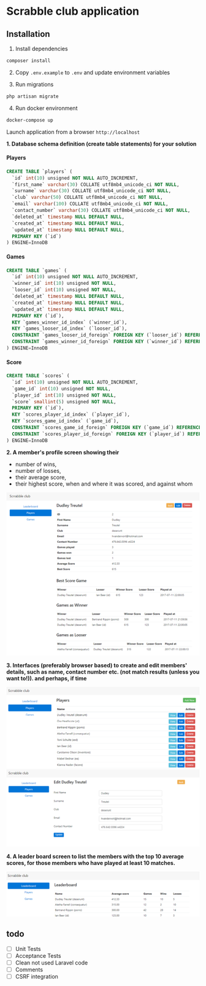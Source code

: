 # Scrabble club application

## Installation

1. Install dependencies

```bash
composer install
```

2. Copy `.env.example` to `.env` and update environment variables

3. Run migrations

```bash
php artisan migrate
```

4. Run docker environment

```bash
docker-compose up
```

Launch application from a browser `http://localhost`

**1. Database schema definition (create table statements) for your solution**

#### Players

```SQL
CREATE TABLE `players` (
  `id` int(10) unsigned NOT NULL AUTO_INCREMENT,
  `first_name` varchar(30) COLLATE utf8mb4_unicode_ci NOT NULL,
  `surname` varchar(30) COLLATE utf8mb4_unicode_ci NOT NULL,
  `club` varchar(50) COLLATE utf8mb4_unicode_ci NOT NULL,
  `email` varchar(100) COLLATE utf8mb4_unicode_ci NOT NULL,
  `contact_number` varchar(30) COLLATE utf8mb4_unicode_ci NOT NULL,
  `deleted_at` timestamp NULL DEFAULT NULL,
  `created_at` timestamp NULL DEFAULT NULL,
  `updated_at` timestamp NULL DEFAULT NULL,
  PRIMARY KEY (`id`)
) ENGINE=InnoDB
```

#### Games

```SQL
CREATE TABLE `games` (
  `id` int(10) unsigned NOT NULL AUTO_INCREMENT,
  `winner_id` int(10) unsigned NOT NULL,
  `looser_id` int(10) unsigned NOT NULL,
  `deleted_at` timestamp NULL DEFAULT NULL,
  `created_at` timestamp NULL DEFAULT NULL,
  `updated_at` timestamp NULL DEFAULT NULL,
  PRIMARY KEY (`id`),
  KEY `games_winner_id_index` (`winner_id`),
  KEY `games_looser_id_index` (`looser_id`),
  CONSTRAINT `games_looser_id_foreign` FOREIGN KEY (`looser_id`) REFERENCES `players` (`id`) ON DELETE CASCADE,
  CONSTRAINT `games_winner_id_foreign` FOREIGN KEY (`winner_id`) REFERENCES `players` (`id`) ON DELETE CASCADE
) ENGINE=InnoDB 
```

#### Score

```SQL
CREATE TABLE `scores` (
  `id` int(10) unsigned NOT NULL AUTO_INCREMENT,
  `game_id` int(10) unsigned NOT NULL,
  `player_id` int(10) unsigned NOT NULL,
  `score` smallint(5) unsigned NOT NULL,
  PRIMARY KEY (`id`),
  KEY `scores_player_id_index` (`player_id`),
  KEY `scores_game_id_index` (`game_id`),
  CONSTRAINT `scores_game_id_foreign` FOREIGN KEY (`game_id`) REFERENCES `games` (`id`) ON DELETE CASCADE,
  CONSTRAINT `scores_player_id_foreign` FOREIGN KEY (`player_id`) REFERENCES `players` (`id`) ON DELETE CASCADE
) ENGINE=InnoDB 
```

**2. A member's profile screen showing their**

* number of wins,
* number of losses,
* their average score,
* their highest score, when and where it was scored, and against whom

![2](/resources/2.png?raw=true)

**3. Interfaces (preferably browser based) to create and edit members' details, such as name,
contact number etc. (not match results (unless you want to!)).
and perhaps, if time**

![1](/resources/1.png?raw=true)
![4](/resources/4.png?raw=true)

**4. A leader board screen to list the members with the top 10 average scores, for those members
who have played at least 10 matches.**

![3](/resources/3.png?raw=true)

## todo
- [ ] Unit Tests
- [ ] Acceptance Tests
- [ ] Clean not used Laravel code
- [ ] Comments
- [ ] CSRF integration
